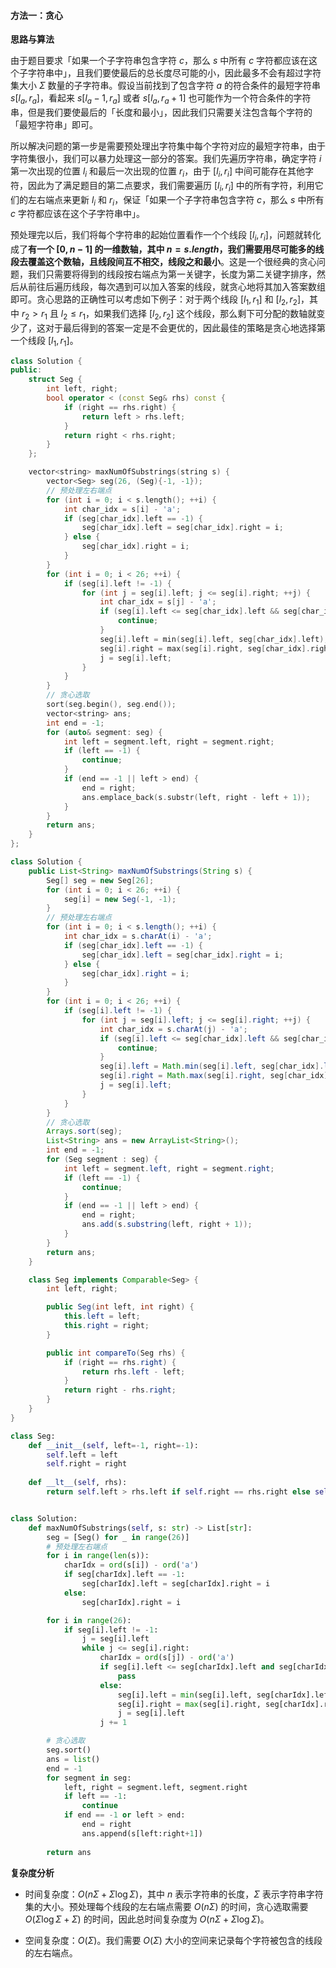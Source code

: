 #### 方法一：贪心

**思路与算法**

由于题目要求「如果一个子字符串包含字符 $c$，那么 $s$ 中所有 $c$ 字符都应该在这个子字符串中」，且我们要使最后的总长度尽可能的小，因此最多不会有超过字符集大小 $\Sigma$ 数量的子字符串。假设当前找到了包含字符 $a$ 的符合条件的最短字符串 $s[l_a, r_a]$，看起来 $s[l_a-1,r_a]$ 或者 $s[l_a,r_a +1]$ 也可能作为一个符合条件的字符串，但是我们要使最后的「长度和最小」，因此我们只需要关注包含每个字符的「最短字符串」即可。

所以解决问题的第一步是需要预处理出字符集中每个字符对应的最短字符串，由于字符集很小，我们可以暴力处理这一部分的答案。我们先遍历字符串，确定字符 $i$ 第一次出现的位置 $l_i$ 和最后一次出现的位置 $r_i$，由于 $[l_i,r_i]$ 中间可能存在其他字符，因此为了满足题目的第二点要求，我们需要遍历 $[l_i,r_i]$ 中的所有字符，利用它们的左右端点来更新 $l_i$ 和 $r_i$，保证「如果一个子字符串包含字符 $c$，那么 $s$ 中所有 $c$ 字符都应该在这个子字符串中」。

预处理完以后，我们将每个字符串的起始位置看作一个个线段 $[l_i,r_i]$，问题就转化成了**有一个 $[0, n-1]$ 的一维数轴，其中 $n=s.\textit{length}$，我们需要用尽可能多的线段去覆盖这个数轴，且线段间互不相交，线段之和最小**。这是一个很经典的贪心问题，我们只需要将得到的线段按右端点为第一关键字，长度为第二关键字排序，然后从前往后遍历线段，每次遇到可以加入答案的线段，就贪心地将其加入答案数组即可。贪心思路的正确性可以考虑如下例子：对于两个线段 $[l_1,r_1]$ 和 $[l_2,r_2]$，其中 $r_2>r_1$ 且 $l_2 \leq r_1$，如果我们选择 $[l_2,r_2]$ 这个线段，那么剩下可分配的数轴就变少了，这对于最后得到的答案一定是不会更优的，因此最佳的策略是贪心地选择第一个线段 $[l_1,r_1]$。

```C++ [sol1-C++]
class Solution {
public:
    struct Seg {
        int left, right;
        bool operator < (const Seg& rhs) const {
            if (right == rhs.right) {
            	return left > rhs.left;
            }
            return right < rhs.right;
        }
    };

    vector<string> maxNumOfSubstrings(string s) {
        vector<Seg> seg(26, (Seg){-1, -1});
        // 预处理左右端点
        for (int i = 0; i < s.length(); ++i) {
            int char_idx = s[i] - 'a';
            if (seg[char_idx].left == -1) {
                seg[char_idx].left = seg[char_idx].right = i;
            } else {
                seg[char_idx].right = i;
            }
        }
        for (int i = 0; i < 26; ++i) {
            if (seg[i].left != -1) {
                for (int j = seg[i].left; j <= seg[i].right; ++j) {
                    int char_idx = s[j] - 'a';
                    if (seg[i].left <= seg[char_idx].left && seg[char_idx].right <= seg[i].right) {
                        continue;
                    }
                    seg[i].left = min(seg[i].left, seg[char_idx].left);
                    seg[i].right = max(seg[i].right, seg[char_idx].right);
                    j = seg[i].left;
                }
            }
        }
        // 贪心选取
        sort(seg.begin(), seg.end());
        vector<string> ans;
        int end = -1;
        for (auto& segment: seg) {
            int left = segment.left, right = segment.right;
            if (left == -1) {
                continue;
            }
            if (end == -1 || left > end) {
                end = right;
                ans.emplace_back(s.substr(left, right - left + 1));
            }
        }
        return ans;
    }
};
```

```Java [sol1-Java]
class Solution {
    public List<String> maxNumOfSubstrings(String s) {
        Seg[] seg = new Seg[26];
        for (int i = 0; i < 26; ++i) {
            seg[i] = new Seg(-1, -1);
        }
        // 预处理左右端点
        for (int i = 0; i < s.length(); ++i) {
            int char_idx = s.charAt(i) - 'a';
            if (seg[char_idx].left == -1) {
                seg[char_idx].left = seg[char_idx].right = i;
            } else {
                seg[char_idx].right = i;
            }
        }
        for (int i = 0; i < 26; ++i) {
            if (seg[i].left != -1) {
                for (int j = seg[i].left; j <= seg[i].right; ++j) {
                    int char_idx = s.charAt(j) - 'a';
                    if (seg[i].left <= seg[char_idx].left && seg[char_idx].right <= seg[i].right) {
                        continue;
                    }
                    seg[i].left = Math.min(seg[i].left, seg[char_idx].left);
                    seg[i].right = Math.max(seg[i].right, seg[char_idx].right);
                    j = seg[i].left;
                }
            }
        }
        // 贪心选取
        Arrays.sort(seg);
        List<String> ans = new ArrayList<String>();
        int end = -1;
        for (Seg segment : seg) {
            int left = segment.left, right = segment.right;
            if (left == -1) {
                continue;
            }
            if (end == -1 || left > end) {
                end = right;
                ans.add(s.substring(left, right + 1));
            }
        }
        return ans;
    }

    class Seg implements Comparable<Seg> {
        int left, right;

        public Seg(int left, int right) {
            this.left = left;
            this.right = right;
        }

        public int compareTo(Seg rhs) {
            if (right == rhs.right) {
                return rhs.left - left;
            }
            return right - rhs.right;
        }
    }
}
```

```Python [sol1-Python3]
class Seg:
    def __init__(self, left=-1, right=-1):
        self.left = left
        self.right = right
    
    def __lt__(self, rhs):
        return self.left > rhs.left if self.right == rhs.right else self.right < rhs.right


class Solution:
    def maxNumOfSubstrings(self, s: str) -> List[str]:
        seg = [Seg() for _ in range(26)]
        # 预处理左右端点
        for i in range(len(s)):
            charIdx = ord(s[i]) - ord('a')
            if seg[charIdx].left == -1:
                seg[charIdx].left = seg[charIdx].right = i
            else:
                seg[charIdx].right = i

        for i in range(26):
            if seg[i].left != -1:
                j = seg[i].left
                while j <= seg[i].right:
                    charIdx = ord(s[j]) - ord('a')
                    if seg[i].left <= seg[charIdx].left and seg[charIdx].right <= seg[i].right:
                        pass
                    else:
                        seg[i].left = min(seg[i].left, seg[charIdx].left)
                        seg[i].right = max(seg[i].right, seg[charIdx].right)
                        j = seg[i].left
                    j += 1

        # 贪心选取
        seg.sort()
        ans = list()
        end = -1
        for segment in seg:
            left, right = segment.left, segment.right
            if left == -1:
                continue
            if end == -1 or left > end:
                end = right
                ans.append(s[left:right+1])
        
        return ans
```

**复杂度分析**

- 时间复杂度：$O(n\Sigma + \Sigma \log \Sigma)$，其中 $n$ 表示字符串的长度，$\Sigma$ 表示字符串字符集的大小。预处理每个线段的左右端点需要 $O(n\Sigma)$ 的时间，贪心选取需要 $O(\Sigma \log \Sigma + \Sigma)$ 的时间，因此总时间复杂度为 $O(n\Sigma + \Sigma \log \Sigma)$。

- 空间复杂度：$O(\Sigma)$。我们需要 $O(\Sigma)$ 大小的空间来记录每个字符被包含的线段的左右端点。